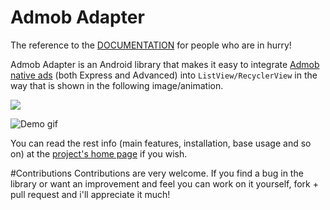 Admob Adapter
======================

The reference to the [DOCUMENTATION](https://github.com/clockbyte/admobadapter/wiki/Cookbook) for people who are in hurry!

Admob Adapter is an Android library that makes it easy to integrate [Admob native ads](https://firebase.google.com/docs/admob/android/native) (both Express and Advanced) into ```ListView/RecyclerView``` in the way that is shown in the following image/animation.

![](https://raw.githubusercontent.com/clockbyte/admobadapter/master/screenshots/device-2015-08-28-012121.png)

![](https://raw.githubusercontent.com/clockbyte/admobadapter/master/screenshots/ezgif.com-gif-maker.gif "Demo gif")

You can read the rest info (main features, installation, base usage and so on) at the [project's home page](https://github.com/clockbyte/admobadapter/wiki/Home) if you wish.

#Contributions
Contributions are very welcome. If you find a bug in the library or want an improvement and feel you can work on it yourself, fork + pull request and i'll appreciate it much!
